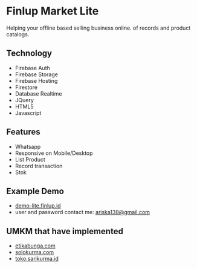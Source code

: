 # Finlup Market Lite

Helping your offline based selling business online. of records and product catalogs.

## Technology

- Firebase Auth
- Firebase Storage
- Firebase Hosting
- Firestore
- Database Realtime
- JQuery
- HTML5
- Javascript

## Features

- Whatsapp
- Responsive on Mobile/Desktop
- List Product
- Record transaction
- Stok

## Example Demo

- [demo-lite.finlup.id](https://demo-lite.finlup.id)
- user and password contact me: ariska138@gmail.com

## UMKM that have implemented

- [etikabunga.com](https://etikabunga.com)
- [solokurma.com](https://solokurma.com)
- [toko.sarikurma.id](https://toko.sarikurma.id)
